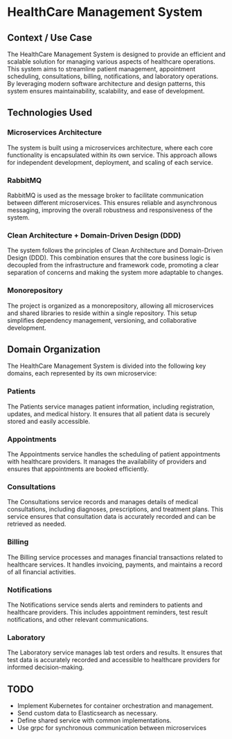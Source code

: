 
# HealthCare Management System

## Context / Use Case

The HealthCare Management System is designed to provide an efficient and scalable solution for managing various aspects of healthcare operations. This system aims to streamline patient management, appointment scheduling, consultations, billing, notifications, and laboratory operations. By leveraging modern software architecture and design patterns, this system ensures maintainability, scalability, and ease of development.

## Technologies Used

### Microservices Architecture
The system is built using a microservices architecture, where each core functionality is encapsulated within its own service. This approach allows for independent development, deployment, and scaling of each service.

### RabbitMQ
RabbitMQ is used as the message broker to facilitate communication between different microservices. This ensures reliable and asynchronous messaging, improving the overall robustness and responsiveness of the system.

### Clean Architecture + Domain-Driven Design (DDD)
The system follows the principles of Clean Architecture and Domain-Driven Design (DDD). This combination ensures that the core business logic is decoupled from the infrastructure and framework code, promoting a clear separation of concerns and making the system more adaptable to changes.

### Monorepository
The project is organized as a monorepository, allowing all microservices and shared libraries to reside within a single repository. This setup simplifies dependency management, versioning, and collaborative development.

## Domain Organization

The HealthCare Management System is divided into the following key domains, each represented by its own microservice:

### Patients
The Patients service manages patient information, including registration, updates, and medical history. It ensures that all patient data is securely stored and easily accessible.

### Appointments
The Appointments service handles the scheduling of patient appointments with healthcare providers. It manages the availability of providers and ensures that appointments are booked efficiently.

### Consultations
The Consultations service records and manages details of medical consultations, including diagnoses, prescriptions, and treatment plans. This service ensures that consultation data is accurately recorded and can be retrieved as needed.

### Billing
The Billing service processes and manages financial transactions related to healthcare services. It handles invoicing, payments, and maintains a record of all financial activities.

### Notifications
The Notifications service sends alerts and reminders to patients and healthcare providers. This includes appointment reminders, test result notifications, and other relevant communications.

### Laboratory
The Laboratory service manages lab test orders and results. It ensures that test data is accurately recorded and accessible to healthcare providers for informed decision-making.

## TODO
- Implement Kubernetes for container orchestration and management.
- Send custom data to Elasticsearch as necessary.
- Define shared service with common implementations.
- Use grpc for synchronous communication between microservices
